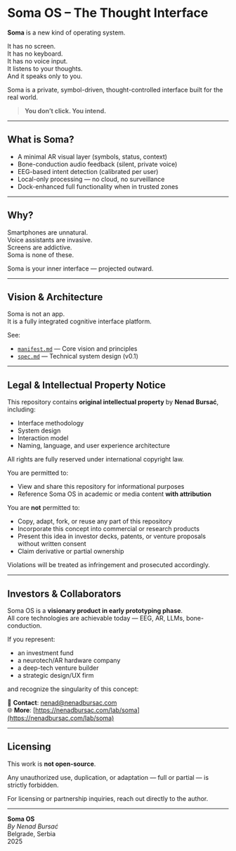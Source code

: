 # Soma OS – The Thought Interface

**Soma** is a new kind of operating system.

It has no screen.  
It has no keyboard.  
It has no voice input.  
It listens to your thoughts.  
And it speaks only to you.

Soma is a private, symbol-driven, thought-controlled interface built for the real world.

> **You don’t click. You intend.**

---

## What is Soma?

- A minimal AR visual layer (symbols, status, context)  
- Bone-conduction audio feedback (silent, private voice)  
- EEG-based intent detection (calibrated per user)  
- Local-only processing — no cloud, no surveillance  
- Dock-enhanced full functionality when in trusted zones

---

## Why?

Smartphones are unnatural.  
Voice assistants are invasive.  
Screens are addictive.  
Soma is none of these.

Soma is your inner interface — projected outward.

---

## Vision & Architecture

Soma is not an app.  
It is a fully integrated cognitive interface platform.

See:

- [`manifest.md`](./docs/manifest.md) — Core vision and principles  
- [`spec.md`](./docs/spec.md) — Technical system design (v0.1)

---

## Legal & Intellectual Property Notice

This repository contains **original intellectual property** by **Nenad Bursać**, including:

- Interface methodology  
- System design  
- Interaction model  
- Naming, language, and user experience architecture

All rights are fully reserved under international copyright law.

You are permitted to:

- View and share this repository for informational purposes
- Reference Soma OS in academic or media content **with attribution**

You are **not** permitted to:

- Copy, adapt, fork, or reuse any part of this repository  
- Incorporate this concept into commercial or research products  
- Present this idea in investor decks, patents, or venture proposals without written consent  
- Claim derivative or partial ownership

Violations will be treated as infringement and prosecuted accordingly.

---

## Investors & Collaborators

Soma OS is a **visionary product in early prototyping phase**.  
All core technologies are achievable today — EEG, AR, LLMs, bone-conduction.

If you represent:

- an investment fund  
- a neurotech/AR hardware company  
- a deep-tech venture builder  
- a strategic design/UX firm

and recognize the singularity of this concept:

📩 **Contact**: <nenad@nenadbursac.com>  
🌐 **More**: [https://nenadbursac.com/lab/soma](https://nenadbursac.com/lab/soma)

---

## Licensing

This work is **not open-source**.

Any unauthorized use, duplication, or adaptation — full or partial — is strictly forbidden.

For licensing or partnership inquiries, reach out directly to the author.

---

**Soma OS**  
*By Nenad Bursać*  
Belgrade, Serbia  
2025
